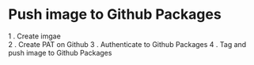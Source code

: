 # Push image to Github Packages
1	. Create imgae			
2	. Create PAT on Github
3	. Authenticate to Github Packages
4	. Tag and push image to Github Packages